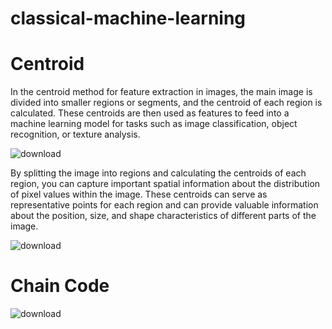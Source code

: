 # classical-machine-learning

# Centroid
 In the centroid method for feature extraction in images, the main image is divided into smaller regions or segments, and the centroid of each region is calculated. These centroids are then used as features to feed into a machine learning model for tasks such as image classification, object recognition, or texture analysis.
 
![download](https://github.com/AhmedWael2000/classical-machine-learning/assets/95596511/fda884c7-d8dd-4a00-b1b8-953f01cf4ec5)

By splitting the image into regions and calculating the centroids of each region, you can capture important spatial information about the distribution of pixel values within the image. These centroids can serve as representative points for each region and can provide valuable information about the position, size, and shape characteristics of different parts of the image.

![download](https://github.com/AhmedWael2000/classical-machine-learning/assets/95596511/8659cfb1-297b-46f6-a3aa-abc6cdc2b5c6)

# Chain Code

![download](https://github.com/AhmedWael2000/classical-machine-learning/assets/95596511/5175dbf8-6518-49b3-b2c8-dde3b0e9d91d)
